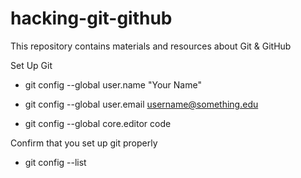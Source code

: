 # hacking-git-github
This repository contains materials and resources about Git &amp; GitHub

Set Up Git

- git config --global user.name "Your Name"

- git config --global user.email username@something.edu

- git config --global core.editor code

Confirm that you set up git properly

- git config --list
